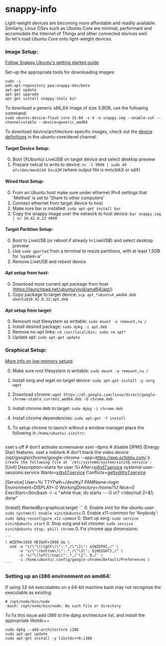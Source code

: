 # snappy-info
Light-weight devices are becoming more affordable and readily available. Similarly, Linux OSes such as Ubuntu Core are minimal, performant and accomodate the Internet of Things and other connected devices well.  
So let's load Ubuntu Core onto light-weight devices.

### Image Setup:
[Follow Snappy Ubuntu's getting started guide](https://developer.ubuntu.com/en/snappy/start/)

Set-up the appropriate tools for downloading images:

    sudo -i
    add-apt-repository ppa:snappy-dev/beta
    apt-get update
    apt-get upgrade
    apt-get install snappy-tools bzr

To download a generic x86_64 image of size 3.9GB, use the following command:  
`sudo ubuntu-device-flash core 15.04 -s 4 -o snappy.img --enable-ssh --channel=stable --device=generic_amd64`

To download device/architecture-specific images, check out the [device definitions](http://system-image.ubuntu.com/channels.json) in the ubuntu-core/devel channel.

#### Target Device Setup:
0. Boot (XUbuntu) LiveUSB on target device and select desktop preview
0. Prepare netcat to write to device: `nc -l 9999 | sudo dd of=/dev/mmcblk0 bs=32M` (where output file is mmcblkX or sdX)

#### Wired Host Setup:
0. From an Ubuntu host make sure under ethernet IPv4 settings that 'Method' is set to 'Share to other computers'
0. Connect ethernet from target device to host
0. Make sure bar is installed: `sudo apt-get install bar`
0. Copy the snappy image over the network to host device: `bar snappy.img | nc 10.42.0.22 9999`

#### Target Partition Setup:
0. Boot to LiveUSB (or reboot if already in LiveUSB) and select desktop preview
0. Use `sude gparted` from a terminal to resize partitions, with at least 1.5GB for 'system-a'
0. Remove LiveUSB and reboot device

#### Apt setup from host:
0. Download most current apt package from host (https://launchpad.net/ubuntu/vivid/amd64/apt/)
0. Copy package to target device: `scp apt_*ubuntu4_amd64.deb ubuntu@10.42.0.22:apt.deb`

#### Apt setup from target:
0. Remount root filesystem as writable: `sudo mount -o remount,rw /`
0. Install desired package: `sudo dpkg -i apt.deb`
0. Remove no-apt links: `cd /usr/local/bin; sudo rm apt*`
0. Update apt: `sudo apt-get update`

### Graphical Setup:

[More info on low memory setups](https://help.ubuntu.com/community/Installation/LowMemorySystems)

0. Make sure root filesystem is writable: `sudo mount -o remount,rw /`
0. Install xorg and wget on target device: `sudo apt-get install -y xorg wget`
0. Download chrome: `wget https://dl.google.com/linux/direct/google-chrome-stable_current_amd64.deb -O chrome.deb`
0. Install chrome.deb to target: `sudo dpkg -i chrome.deb`
0. Install chrome dependencies: `sudo apt-get -f install`
0. To setup chrome to launch without a window manager place the following in `/home/ubuntu/.xinitrc`:

    ```
xset s off         # don't activate screensaver
xset -dpms         # disable DPMS (Energy Star) features.
xset s noblank     # don't blank the video device
/opt/google/chrome/google-chrome --app=https://app.octoblu.com/
    ```
0. Create the following file at `/etc/systemd/system/xinit@.service`: 
    ```
[Unit]
Description=startx for user %i
After=x@vt7.service systemd-user-sessions.service
Wants=x@vt7.service
Conflicts=getty@tty7.service

[Service]
User=%i
TTYPath=/dev/tty7
PAMName=login
Environment=DISPLAY=:0
WorkingDirectory=/home/%I
Nice=0
ExecStart=/bin/bash -l -c "while true; do startx -- :0 vt7 >/dev/null 2>&1; done"

[Install]
WantedBy=graphical.target
    ```
0. Enable xinit for the ubuntu user: `sudo systemctl enable xinit@ubuntu`
0. Enable x11-common for 'Anybody': `sudo dpkg-reconfigure x11-common`
0. Start up xorg: `sudo service xinit@ubuntu start`
0. Stop xorg and kill chrome: `sudo service xinit@ubuntu stop; pkill chrome`
0. Fix chrome app dimensions:

    ```
    ( WIDTH=1920 HEIGHT=1080 && \
      sed -e "s/\"\(right\)\":.*,/\"\1\": ${WIDTH},/" \
          -e "s/\"\(bottom\)\":.*,/\"\1\": ${HEIGHT},/" \
          -e 's/"\(left\|top\)":.*,/"\1": 0,/' \
          -i /home/ubuntu/.config/google-chrome/Default/Preferences )
    ```

### Setting up an i386 environment on amd64:

If using 32-bit executables on a 64-bit machine bash may not recognize the executable as existing:

    # /opt/node/bin/node 
    -bash: /opt/node/bin/node: No such file or directory

To fix this issue add i386 to the dpkg architecture list, and install the appropriate libstdc++

    sudo dpkg --add-architecture i386
    sudo apt-get update
    sudo apt-get install -y libstdc++6:i386
